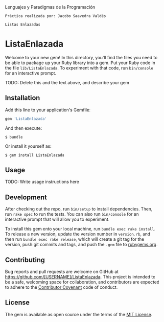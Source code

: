Lenguajes y Paradigmas de la Programación

    Práctica realizada por: Jacobo Saavedra Valdés
    
    Listas Enlazadas
                        

# ListaEnlazada

Welcome to your new gem! In this directory, you'll find the files you need to be able to package up your Ruby library into a gem. Put your Ruby code in the file `lib/ListaEnlazada`. To experiment with that code, run `bin/console` for an interactive prompt.

TODO: Delete this and the text above, and describe your gem

## Installation

Add this line to your application's Gemfile:

```ruby
gem 'ListaEnlazada'
```

And then execute:

    $ bundle

Or install it yourself as:

    $ gem install ListaEnlazada

## Usage

TODO: Write usage instructions here

## Development

After checking out the repo, run `bin/setup` to install dependencies. Then, run `rake spec` to run the tests. You can also run `bin/console` for an interactive prompt that will allow you to experiment.

To install this gem onto your local machine, run `bundle exec rake install`. To release a new version, update the version number in `version.rb`, and then run `bundle exec rake release`, which will create a git tag for the version, push git commits and tags, and push the `.gem` file to [rubygems.org](https://rubygems.org).

## Contributing

Bug reports and pull requests are welcome on GitHub at https://github.com/[USERNAME]/ListaEnlazada. This project is intended to be a safe, welcoming space for collaboration, and contributors are expected to adhere to the [Contributor Covenant](contributor-covenant.org) code of conduct.


## License

The gem is available as open source under the terms of the [MIT License](http://opensource.org/licenses/MIT).

